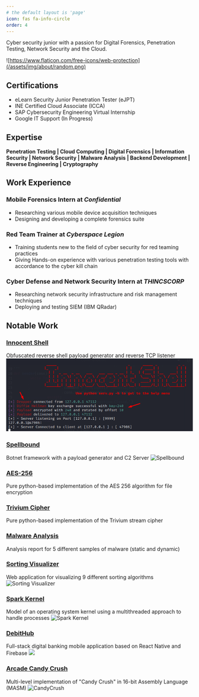 ```yaml
---
# the default layout is 'page'
icon: fas fa-info-circle
order: 4
---
```


Cyber security junior with a passion for Digital Forensics, Penetration Testing, Network Security 
and the Cloud.

![https://www.flaticon.com/free-icons/web-protection](/assets/img/about/random.png)

## Certifications
* eLearn Security Junior Penetration Tester (eJPT)
* INE Certified Cloud Associate (ICCA)
* SAP Cybersecurity Engineering Virtual Internship
* Google IT Support (In Progress)

## Expertise
**Penetration Testing | Cloud Computing | Digital Forensics | Information Security | Network Security | Malware Analysis | Backend Development | Reverse Engineering | Cryptography**

## Work Experience 
### **Mobile Forensics Intern** at ***Confidential***
* Researching various mobile device acquisition techniques
* Designing and developing a complete forensics suite

### **Red Team Trainer** at ***Cyberspace Legion***
* Training students new to the field of cyber security for red teaming practices
* Giving Hands-on experience with various penetration testing tools with accordance to the cyber kill chain

### **Cyber Defense and Network Security Intern** at ***THINCSCORP***
* Researching network security infrastructure and risk management techniques
* Deploying and testing SIEM (IBM QRadar)

## Notable Work

### [Innocent Shell](https://github.com/huzaifi0604/Innocent-Shell/)
Obfuscated reverse shell payload generator and reverse TCP listener
![Innocent Shell](https://github.com/huzaifi0604/Innocent-Shell/raw/main/ScreenCaptures/Screenshot_10.png)

### [Spellbound](https://github.com/dingavinga1/spellbound/)
Botnet framework with a payload generator and C2 Server
![Spellbound](https://user-images.githubusercontent.com/88616338/221417940-74bbffa4-9a20-49d2-8f93-36de576d167e.jpg)

### [AES-256](https://github.com/dingavinga1/aes-256)
Pure python-based implementation of the AES 256 algorithm for file encryption

### [Trivium Cipher](https://github.com/dingavinga1/trivium-cipher)
Pure python-based implementation of the Trivium stream cipher

### [Malware Analysis](https://github.com/dingavinga1/malware-analysis/blob/main/malware-analysis-cheet-sheet.pdf)
Analysis report for 5 different samples of malware (static and dynamic)

### [Sorting Visualizer](https://github.com/dingavinga1/sorting-visualizer)
Web application for visualizing 9 different sorting algorithms
![Sorting Visualizer](https://user-images.githubusercontent.com/88616338/232252455-e997bc16-a693-4e09-8018-b8f6d0df236a.jpg)

### [Spark Kernel](https://github.com/dingavinga1/os-kernel-c)
Model of an operating system kernel using a multithreaded approach to handle processes
![Spark Kernel](https://user-images.githubusercontent.com/88616338/182545060-639ce6d2-0282-43d6-8098-bda5b7afbef7.jpg)


### [DebitHub](https://github.com/dingavinga1/debithub)
Full-stack digital banking mobile application based on React Native and Firebase
<img src="https://user-images.githubusercontent.com/88616338/182552544-caacc430-3d43-43d1-80f8-72fc28e47df2.jpeg" width="30%"/>

### [Arcade Candy Crush](https://github.com/dingavinga1/16-bit-candy-crush)
Multi-level implementation of "Candy Crush" in 16-bit Assembly Language (MASM)
![CandyCrush](https://user-images.githubusercontent.com/88616338/182585585-c3940289-14b3-49e8-96ef-180041403479.png)